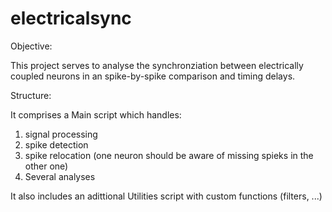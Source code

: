 # electricalsync

Objective:

This project serves to analyse the synchronziation between electrically coupled neurons in an spike-by-spike comparison and timing delays.


Structure:

It comprises a Main script which handles:
  1. signal processing
  2. spike detection
  3. spike relocation (one neuron should be aware of missing spieks in the other one)
  4. Several analyses

It also includes an adittional Utilities script with custom functions (filters, ...)
